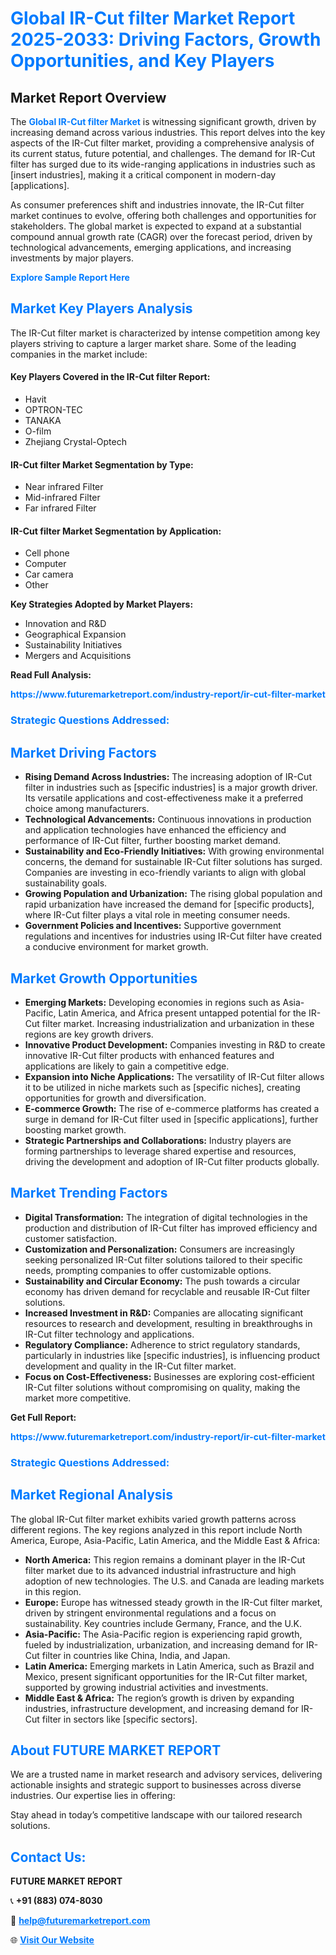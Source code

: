 <h1 style="color: #007BFF;">Global IR-Cut filter Market Report 2025-2033: Driving Factors, Growth Opportunities, and Key Players</h1>

<section id="overview">
<h2>Market Report Overview</h2>
<p>The <a href="https://www.futuremarketreport.com/industry-report/ir-cut-filter-market" style="color: #007BFF; text-decoration: none;"><strong>Global IR-Cut filter Market</strong></a> is witnessing significant growth, driven by increasing demand across various industries. This report delves into the key aspects of the IR-Cut filter market, providing a comprehensive analysis of its current status, future potential, and challenges. The demand for IR-Cut filter has surged due to its wide-ranging applications in industries such as [insert industries], making it a critical component in modern-day [applications].</p>
<p>As consumer preferences shift and industries innovate, the IR-Cut filter market continues to evolve, offering both challenges and opportunities for stakeholders. The global market is expected to expand at a substantial compound annual growth rate (CAGR) over the forecast period, driven by technological advancements, emerging applications, and increasing investments by major players.</p>
</section>

<section id="overview">
<p><a href="https://www.futuremarketreport.com/request-sample/reportId=42565" style="color: #007BFF; text-decoration: none;"><strong>Explore Sample Report Here</strong></a></p>
</section>

<section id="key-players">
<h2 style="color: #007BFF;">Market Key Players Analysis</h2>
<p>The IR-Cut filter market is characterized by intense competition among key players striving to capture a larger market share. Some of the leading companies in the market include:</p>
<h4>Key Players Covered in the IR-Cut filter Report:</h4>
<ul><li>Havit</li><li>OPTRON-TEC</li><li>TANAKA</li><li>O-film</li><li>Zhejiang Crystal-Optech</li></ul>
<h4>IR-Cut filter Market Segmentation by Type:</h4>
<ul><li>Near infrared Filter</li><li>Mid-infrared Filter</li><li>Far infrared Filter</li></ul>

<h4>IR-Cut filter Market Segmentation by Application:</h4>
<ul><li>Cell phone</li><li>Computer</li><li>Car camera</li><li>Other</li></ul>
<p><strong>Key Strategies Adopted by Market Players:</strong></p>
<ul>
<li>Innovation and R&D</li>
<li>Geographical Expansion</li>
<li>Sustainability Initiatives</li>
<li>Mergers and Acquisitions</li>
</ul>
</section>

<section>
<p><strong>Read Full Analysis: </strong></p><a href="https://www.futuremarketreport.com/industry-report/ir-cut-filter-market" style="color: #007BFF; text-decoration: none;"><strong>https://www.futuremarketreport.com/industry-report/ir-cut-filter-market</strong></a>
<h3 style="color: #007BFF;">Strategic Questions Addressed:</h3>
</section>

<section id="driving-factors">
<h2 style="color: #007BFF;">Market Driving Factors</h2>
<ul>
<li><strong>Rising Demand Across Industries:</strong> The increasing adoption of IR-Cut filter in industries such as [specific industries] is a major growth driver. Its versatile applications and cost-effectiveness make it a preferred choice among manufacturers.</li>
<li><strong>Technological Advancements:</strong> Continuous innovations in production and application technologies have enhanced the efficiency and performance of IR-Cut filter, further boosting market demand.</li>
<li><strong>Sustainability and Eco-Friendly Initiatives:</strong> With growing environmental concerns, the demand for sustainable IR-Cut filter solutions has surged. Companies are investing in eco-friendly variants to align with global sustainability goals.</li>
<li><strong>Growing Population and Urbanization:</strong> The rising global population and rapid urbanization have increased the demand for [specific products], where IR-Cut filter plays a vital role in meeting consumer needs.</li>
<li><strong>Government Policies and Incentives:</strong> Supportive government regulations and incentives for industries using IR-Cut filter have created a conducive environment for market growth.</li>
</ul>
</section>

<section id="growth-opportunities">
<h2 style="color: #007BFF;">Market Growth Opportunities</h2>
<ul>
<li><strong>Emerging Markets:</strong> Developing economies in regions such as Asia-Pacific, Latin America, and Africa present untapped potential for the IR-Cut filter market. Increasing industrialization and urbanization in these regions are key growth drivers.</li>
<li><strong>Innovative Product Development:</strong> Companies investing in R&D to create innovative IR-Cut filter products with enhanced features and applications are likely to gain a competitive edge.</li>
<li><strong>Expansion into Niche Applications:</strong> The versatility of IR-Cut filter allows it to be utilized in niche markets such as [specific niches], creating opportunities for growth and diversification.</li>
<li><strong>E-commerce Growth:</strong> The rise of e-commerce platforms has created a surge in demand for IR-Cut filter used in [specific applications], further boosting market growth.</li>
<li><strong>Strategic Partnerships and Collaborations:</strong> Industry players are forming partnerships to leverage shared expertise and resources, driving the development and adoption of IR-Cut filter products globally.</li>
</ul>
</section>

<section id="trending-factors">
<h2 style="color: #007BFF;">Market Trending Factors</h2>
<ul>
<li><strong>Digital Transformation:</strong> The integration of digital technologies in the production and distribution of IR-Cut filter has improved efficiency and customer satisfaction.</li>
<li><strong>Customization and Personalization:</strong> Consumers are increasingly seeking personalized IR-Cut filter solutions tailored to their specific needs, prompting companies to offer customizable options.</li>
<li><strong>Sustainability and Circular Economy:</strong> The push towards a circular economy has driven demand for recyclable and reusable IR-Cut filter solutions.</li>
<li><strong>Increased Investment in R&D:</strong> Companies are allocating significant resources to research and development, resulting in breakthroughs in IR-Cut filter technology and applications.</li>
<li><strong>Regulatory Compliance:</strong> Adherence to strict regulatory standards, particularly in industries like [specific industries], is influencing product development and quality in the IR-Cut filter market.</li>
<li><strong>Focus on Cost-Effectiveness:</strong> Businesses are exploring cost-efficient IR-Cut filter solutions without compromising on quality, making the market more competitive.</li>
</ul>
</section>

<section>
<p><strong>Get Full Report: </strong></p><a href="https://www.futuremarketreport.com/industry-report/ir-cut-filter-market" style="color: #007BFF; text-decoration: none;"><strong>https://www.futuremarketreport.com/industry-report/ir-cut-filter-market</strong></a>
<h3 style="color: #007BFF;">Strategic Questions Addressed:</h3>
</section>


<section id="regional-analysis">
<h2 style="color: #007BFF;">Market Regional Analysis</h2>
<p>The global IR-Cut filter market exhibits varied growth patterns across different regions. The key regions analyzed in this report include North America, Europe, Asia-Pacific, Latin America, and the Middle East & Africa:</p>
<ul>
<li><strong>North America:</strong> This region remains a dominant player in the IR-Cut filter market due to its advanced industrial infrastructure and high adoption of new technologies. The U.S. and Canada are leading markets in this region.</li>
<li><strong>Europe:</strong> Europe has witnessed steady growth in the IR-Cut filter market, driven by stringent environmental regulations and a focus on sustainability. Key countries include Germany, France, and the U.K.</li>
<li><strong>Asia-Pacific:</strong> The Asia-Pacific region is experiencing rapid growth, fueled by industrialization, urbanization, and increasing demand for IR-Cut filter in countries like China, India, and Japan.</li>
<li><strong>Latin America:</strong> Emerging markets in Latin America, such as Brazil and Mexico, present significant opportunities for the IR-Cut filter market, supported by growing industrial activities and investments.</li>
<li><strong>Middle East & Africa:</strong> The region’s growth is driven by expanding industries, infrastructure development, and increasing demand for IR-Cut filter in sectors like [specific sectors].</li>
</ul>
</section>

<footer>
<h2 style="color: #007BFF;">About FUTURE MARKET REPORT</h2>
<p>We are a trusted name in market research and advisory services, delivering actionable insights and strategic support to businesses across diverse industries. Our expertise lies in offering:</p>

<p>Stay ahead in today’s competitive landscape with our tailored research solutions.</p>

<h2 style="color: #007BFF;">Contact Us:</h2>
<p><strong>FUTURE MARKET REPORT</strong></p>
<p>📞 <strong>+91 (883) 074-8030</strong></p>
<p>📧 <strong><a href="mailto:help@futuremarketreport.com" style="color: #007BFF;">help@futuremarketreport.com</a></strong></p>
<p>🌐 <strong><a href="https://www.futuremarketreport.com/" style="color: #007BFF;">Visit Our Website</a></strong></p>
</footer>